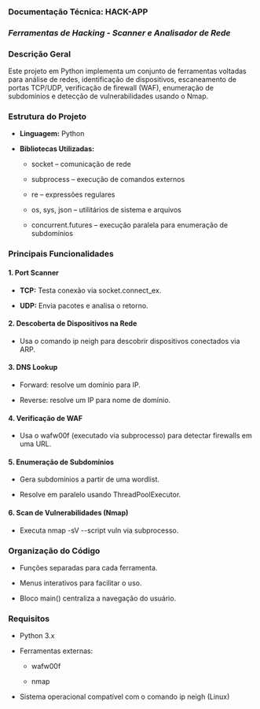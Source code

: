 ### **Documentação Técnica: HACK-APP**

### ***Ferramentas de Hacking \- Scanner e Analisador de Rede***

### **Descrição Geral**

Este projeto em Python implementa um conjunto de ferramentas voltadas para análise de redes, identificação de dispositivos, escaneamento de portas TCP/UDP, verificação de firewall (WAF), enumeração de subdomínios e detecção de vulnerabilidades usando o Nmap.

### **Estrutura do Projeto**

* **Linguagem:** Python

* **Bibliotecas Utilizadas:**

  * socket – comunicação de rede

  * subprocess – execução de comandos externos

  * re – expressões regulares

  * os, sys, json – utilitários de sistema e arquivos

  * concurrent.futures – execução paralela para enumeração de subdomínios

### **Principais Funcionalidades**

#### **1\. Port Scanner**

* **TCP:** Testa conexão via socket.connect\_ex.

* **UDP:** Envia pacotes e analisa o retorno.


#### **2\. Descoberta de Dispositivos na Rede**

* Usa o comando ip neigh para descobrir dispositivos conectados via ARP.

#### **3\. DNS Lookup**

* Forward: resolve um domínio para IP.

* Reverse: resolve um IP para nome de domínio.

#### **4\. Verificação de WAF**

* Usa o wafw00f (executado via subprocesso) para detectar firewalls em uma URL.

#### **5\. Enumeração de Subdomínios**

* Gera subdomínios a partir de uma wordlist.

* Resolve em paralelo usando ThreadPoolExecutor.

#### **6\. Scan de Vulnerabilidades (Nmap)**

* Executa nmap \-sV \--script vuln via subprocesso.

### **Organização do Código**

* Funções separadas para cada ferramenta.

* Menus interativos para facilitar o uso.

* Bloco main() centraliza a navegação do usuário.

### **Requisitos**

* Python 3.x

* Ferramentas externas:

  * wafw00f

  * nmap

* Sistema operacional compatível com o comando ip neigh (Linux)

